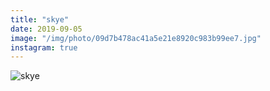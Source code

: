 ```yaml
---
title: "skye"
date: 2019-09-05
image: "/img/photo/09d7b478ac41a5e21e8920c983b99ee7.jpg"
instagram: true
---
```


![skye](/img/photo/09d7b478ac41a5e21e8920c983b99ee7.jpg)
